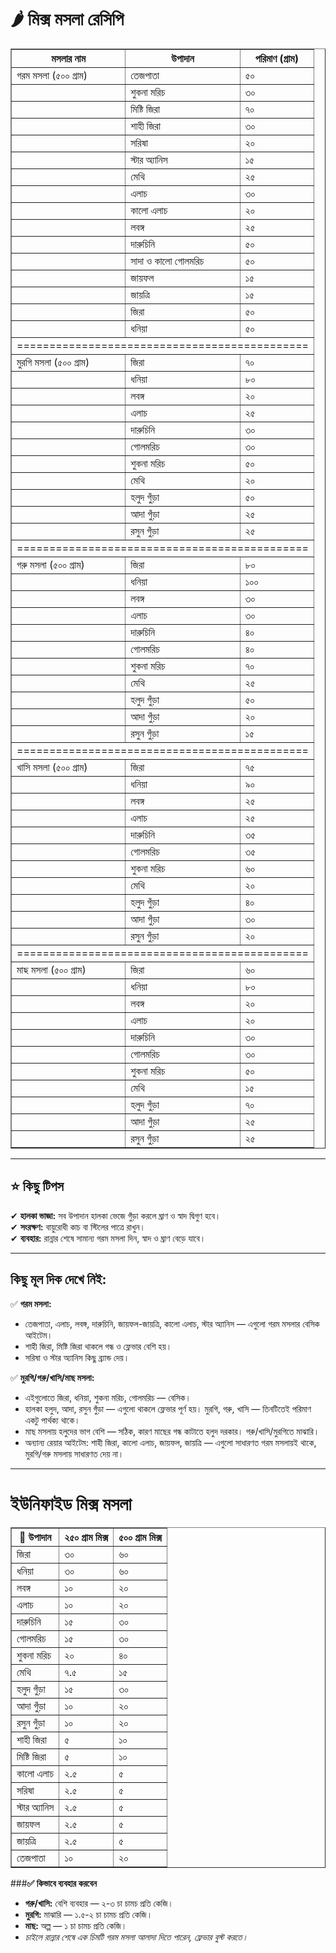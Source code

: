 # 🌶️ মিক্স মসলা রেসিপি

<table border="1">
  <tr>
    <th>মসলার নাম</th>
    <th>উপাদান</th>
    <th>পরিমাণ (গ্রাম)</th>
  </tr>

  <!-- Garam Masala -->
  <tr><td>গরম মসলা (৫০০ গ্রাম)</td><td>তেজপাতা</td><td>৫০</td></tr>
  <tr><td></td><td>শুকনা মরিচ</td><td>৩০</td></tr>
  <tr><td></td><td>মিষ্টি জিরা</td><td>৭০</td></tr>
  <tr><td></td><td>শাহী জিরা</td><td>৩০</td></tr>
  <tr><td></td><td>সরিষা</td><td>২০</td></tr>
  <tr><td></td><td>স্টার অ্যানিস</td><td>১৫</td></tr>
  <tr><td></td><td>মেথি</td><td>২৫</td></tr>
  <tr><td></td><td>এলাচ</td><td>৩০</td></tr>
  <tr><td></td><td>কালো এলাচ</td><td>২০</td></tr>
  <tr><td></td><td>লবঙ্গ</td><td>২৫</td></tr>
  <tr><td></td><td>দারুচিনি</td><td>৫০</td></tr>
  <tr><td></td><td>সাদা ও কালো গোলমরিচ</td><td>৫০</td></tr>
  <tr><td></td><td>জায়ফল</td><td>১৫</td></tr>
  <tr><td></td><td>জায়ত্রি</td><td>১৫</td></tr>
  <tr><td></td><td>জিরা</td><td>৫০</td></tr>
  <tr><td></td><td>ধনিয়া</td><td>৫০</td></tr>

  <!-- Separator -->
  <tr><td colspan="3" align="center">=============================================</td></tr>

  <!-- Chicken Masala -->
  <tr><td>মুরগি মসলা (৫০০ গ্রাম)</td><td>জিরা</td><td>৭০</td></tr>
  <tr><td></td><td>ধনিয়া</td><td>৮০</td></tr>
  <tr><td></td><td>লবঙ্গ</td><td>২০</td></tr>
  <tr><td></td><td>এলাচ</td><td>২৫</td></tr>
  <tr><td></td><td>দারুচিনি</td><td>৩০</td></tr>
  <tr><td></td><td>গোলমরিচ</td><td>৩০</td></tr>
  <tr><td></td><td>শুকনা মরিচ</td><td>৫০</td></tr>
  <tr><td></td><td>মেথি</td><td>২০</td></tr>
  <tr><td></td><td>হলুদ গুঁড়া</td><td>৫০</td></tr>
  <tr><td></td><td>আদা গুঁড়া</td><td>২৫</td></tr>
  <tr><td></td><td>রসুন গুঁড়া</td><td>২৫</td></tr>

  <!-- Separator -->
  <tr><td colspan="3" align="center">=============================================</td></tr>

  <!-- Beef Masala -->
  <tr><td>গরু মসলা (৫০০ গ্রাম)</td><td>জিরা</td><td>৮০</td></tr>
  <tr><td></td><td>ধনিয়া</td><td>১০০</td></tr>
  <tr><td></td><td>লবঙ্গ</td><td>৩০</td></tr>
  <tr><td></td><td>এলাচ</td><td>৩০</td></tr>
  <tr><td></td><td>দারুচিনি</td><td>৪০</td></tr>
  <tr><td></td><td>গোলমরিচ</td><td>৪০</td></tr>
  <tr><td></td><td>শুকনা মরিচ</td><td>৭০</td></tr>
  <tr><td></td><td>মেথি</td><td>২৫</td></tr>
  <tr><td></td><td>হলুদ গুঁড়া</td><td>৫০</td></tr>
  <tr><td></td><td>আদা গুঁড়া</td><td>২০</td></tr>
  <tr><td></td><td>রসুন গুঁড়া</td><td>১৫</td></tr>

  <!-- Separator -->
  <tr><td colspan="3" align="center">=============================================</td></tr>

  <!-- Mutton Masala -->
  <tr><td>খাসি মসলা (৫০০ গ্রাম)</td><td>জিরা</td><td>৭৫</td></tr>
  <tr><td></td><td>ধনিয়া</td><td>৯০</td></tr>
  <tr><td></td><td>লবঙ্গ</td><td>২৫</td></tr>
  <tr><td></td><td>এলাচ</td><td>২৫</td></tr>
  <tr><td></td><td>দারুচিনি</td><td>৩৫</td></tr>
  <tr><td></td><td>গোলমরিচ</td><td>৩৫</td></tr>
  <tr><td></td><td>শুকনা মরিচ</td><td>৬০</td></tr>
  <tr><td></td><td>মেথি</td><td>২০</td></tr>
  <tr><td></td><td>হলুদ গুঁড়া</td><td>৪০</td></tr>
  <tr><td></td><td>আদা গুঁড়া</td><td>৩০</td></tr>
  <tr><td></td><td>রসুন গুঁড়া</td><td>২০</td></tr>

  <!-- Separator -->
  <tr><td colspan="3" align="center">=============================================</td></tr>

  <!-- Fish Masala -->
  <tr><td>মাছ মসলা (৫০০ গ্রাম)</td><td>জিরা</td><td>৬০</td></tr>
  <tr><td></td><td>ধনিয়া</td><td>৮০</td></tr>
  <tr><td></td><td>লবঙ্গ</td><td>২০</td></tr>
  <tr><td></td><td>এলাচ</td><td>২০</td></tr>
  <tr><td></td><td>দারুচিনি</td><td>৩০</td></tr>
  <tr><td></td><td>গোলমরিচ</td><td>৩০</td></tr>
  <tr><td></td><td>শুকনা মরিচ</td><td>৫০</td></tr>
  <tr><td></td><td>মেথি</td><td>১৫</td></tr>
  <tr><td></td><td>হলুদ গুঁড়া</td><td>৭০</td></tr>
  <tr><td></td><td>আদা গুঁড়া</td><td>২৫</td></tr>
  <tr><td></td><td>রসুন গুঁড়া</td><td>২৫</td></tr>
</table>

---

## ⭐️ কিছু টিপস

✔ **হালকা ভাজা:** সব উপাদান হালকা ভেজে গুঁড়া করলে ঘ্রাণ ও স্বাদ দ্বিগুণ হবে।<br>
✔ **সংরক্ষণ:** বায়ুরোধী কাচ বা স্টিলের পাত্রে রাখুন।<br>
✔ **ব্যবহার:** রান্নার শেষে সামান্য গরম মসলা দিন, স্বাদ ও ঘ্রাণ বেড়ে যাবে।

---

## কিছু মূল দিক দেখে নিই:

✅ **গরম মসলা:**
- তেজপাতা, এলাচ, লবঙ্গ, দারুচিনি, জায়ফল-জায়ত্রি, কালো এলাচ, স্টার অ্যানিস — এগুলো গরম মসলার বেসিক আইটেম।
- শাহী জিরা, মিষ্টি জিরা থাকলে গন্ধ ও ফ্লেভার বেশি হয়।
- সরিষা ও স্টার অ্যানিস কিছু ব্র্যান্ড দেয়।

✅ **মুরগি/গরু/খাসি/মাছ মসলা:**
- এইগুলোতে জিরা, ধনিয়া, শুকনা মরিচ, গোলমরিচ — বেসিক।
- হালকা হলুদ, আদা, রসুন গুঁড়া — এগুলো থাকলে ফ্লেভার পূর্ণ হয়। মুরগি, গরু, খাসি — তিনটিতেই পরিমাণ একটু পার্থক্য থাকে।
- মাছ মসলায় হলুদের ভাগ বেশি — সঠিক, কারণ মাছের গন্ধ কাটাতে হলুদ দরকার। গরু/খাসি/মুরগিতে মাঝারি।
- অন্যান্য রেয়ার আইটেম: শাহী জিরা, কালো এলাচ, জায়ফল, জায়ত্রি — এগুলো সাধারণত গরম মসলায়ই থাকে, মুরগি/গরু মসলায় সাধারণত দেয় না।

---

# ইউনিফাইড মিক্স মসলা

<table border="1" cellspacing="0" cellpadding="5">
  <thead>
    <tr>
      <th>🌿 উপাদান</th>
      <th>২৫০ গ্রাম মিক্স</th>
      <th>৫০০ গ্রাম মিক্স</th>
    </tr>
  </thead>
  <tbody>
    <tr>
      <td>জিরা</td>
      <td>৩০</td>
      <td>৬০</td>
    </tr>
    <tr>
      <td>ধনিয়া</td>
      <td>৩০</td>
      <td>৬০</td>
    </tr>
    <tr>
      <td>লবঙ্গ</td>
      <td>১০</td>
      <td>২০</td>
    </tr>
    <tr>
      <td>এলাচ</td>
      <td>১০</td>
      <td>২০</td>
    </tr>
    <tr>
      <td>দারুচিনি</td>
      <td>১৫</td>
      <td>৩০</td>
    </tr>
    <tr>
      <td>গোলমরিচ</td>
      <td>১৫</td>
      <td>৩০</td>
    </tr>
    <tr>
      <td>শুকনা মরিচ</td>
      <td>২০</td>
      <td>৪০</td>
    </tr>
    <tr>
      <td>মেথি</td>
      <td>৭.৫</td>
      <td>১৫</td>
    </tr>
    <tr>
      <td>হলুদ গুঁড়া</td>
      <td>১৫</td>
      <td>৩০</td>
    </tr>
    <tr>
      <td>আদা গুঁড়া</td>
      <td>১০</td>
      <td>২০</td>
    </tr>
    <tr>
      <td>রসুন গুঁড়া</td>
      <td>১০</td>
      <td>২০</td>
    </tr>
    <tr>
      <td>শাহী জিরা</td>
      <td>৫</td>
      <td>১০</td>
    </tr>
    <tr>
      <td>মিষ্টি জিরা</td>
      <td>৫</td>
      <td>১০</td>
    </tr>
    <tr>
      <td>কালো এলাচ</td>
      <td>২.৫</td>
      <td>৫</td>
    </tr>
    <tr>
      <td>সরিষা</td>
      <td>২.৫</td>
      <td>৫</td>
    </tr>
    <tr>
      <td>স্টার অ্যানিস</td>
      <td>২.৫</td>
      <td>৫</td>
    </tr>
    <tr>
      <td>জায়ফল</td>
      <td>২.৫</td>
      <td>৫</td>
    </tr>
    <tr>
      <td>জায়ত্রি</td>
      <td>২.৫</td>
      <td>৫</td>
    </tr>
    <tr>
      <td>তেজপাতা</td>
      <td>১০</td>
      <td>২০</td>
    </tr>
  </tbody>
</table>

###**✅ কিভাবে ব্যবহার করবেন**
- **গরু/খাসি:** বেশি ব্যবহার — ২-৩ চা চামচ প্রতি কেজি।
- **মুরগি:** মাঝারি — ১.৫-২ চা চামচ প্রতি কেজি।
- **মাছ:** অল্প — ১ চা চামচ প্রতি কেজি।
- *চাইলে রান্নার শেষে এক চিমটি গরম মসলা আলাদা দিতে পারেন, ফ্লেভার বুস্ট করতে।*